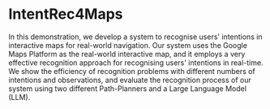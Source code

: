 # IntentRec4Maps

In this demonstration, we develop a system to recognise users' intentions in interactive maps for real-world navigation. Our system uses the Google Maps Platform as the real-world interactive map, and it employs a very effective recognition approach for recognising users' intentions in real-time. 
We show the efficiency of recognition problems with different numbers of intentions and observations, and evaluate the recognition process of our system using two different Path-Planners and a Large Language Model (LLM).
